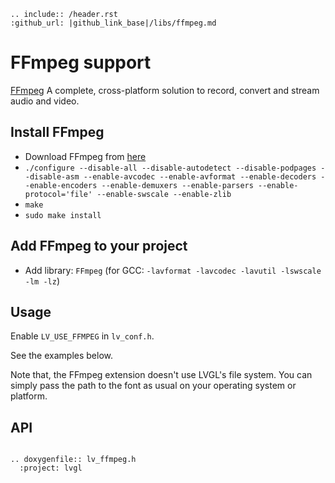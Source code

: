 ```eval_rst
.. include:: /header.rst 
:github_url: |github_link_base|/libs/ffmpeg.md
```

# FFmpeg support
[FFmpeg](https://www.ffmpeg.org/) A complete, cross-platform solution to record, convert and stream audio and video.

## Install FFmpeg
- Download FFmpeg from [here](https://www.ffmpeg.org/download.html)
- `./configure --disable-all --disable-autodetect --disable-podpages --disable-asm --enable-avcodec --enable-avformat --enable-decoders --enable-encoders --enable-demuxers --enable-parsers --enable-protocol='file' --enable-swscale --enable-zlib`
- `make`
- `sudo make install`

## Add FFmpeg to your project
- Add library: `FFmpeg` (for GCC: `-lavformat -lavcodec -lavutil -lswscale -lm -lz`)

## Usage

Enable `LV_USE_FFMPEG` in `lv_conf.h`.

See the examples below.

Note that, the FFmpeg extension doesn't use LVGL's file system. 
You can simply pass the path to the font as usual on your operating system or platform.

## API

```eval_rst

.. doxygenfile:: lv_ffmpeg.h
  :project: lvgl

```